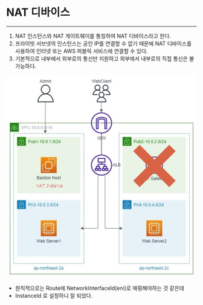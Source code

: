
# NAT 디바이스

---

1. NAT 인스턴스와 NAT 게이트웨이를 통칭하여 NAT 디바이스라고 한다.
2. 프라이빗 서브넷의 인스턴스는 공인 IP를 연결할 수 없기 때문에 NAT 디바이스를 사용하여 인터넷 또는 AWS 퍼블릭 서비스에 연결할 수 있다.
3. 기본적으로 내부에서 외부로의 통신만 지원하고 외부에서 내부로의 직접 통신은 불가능하다.

![](./NATinstance.jpeg)

- 원칙적으로는 Route에 NetworkInterfaceId(eni)로 매핑해야하는 것 같은데
- InstanceId 로 설정하니 잘 되었다.